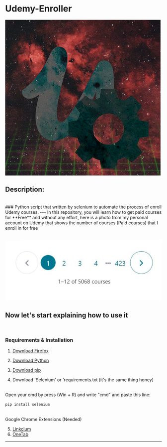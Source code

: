 # Udemy-Enroller
![](Images/gear_udemy.png)
<br />
## Description:
<br />
### Python script that written by selenium to automate the process of enroll Udemy courses.
---
In this repository, you will learn how to get paid courses for **Free** and without any effort, here is a photo from my personal account on Udemy that shows the number of courses (Paid courses) that I enroll in for free

![](Images/0-my-account-coursesNum.JPG)
---
## Now let's start explaining how to use it
<br />

### Requirements & Installation

1. [Download Firefox](https://www.mozilla.org/en-US/firefox/new/)

2. [Download Python](https://www.python.org/downloads/)

3. [Download pip](https://pypi.org/project/pip/)

4. Download 'Selenium' or 'requirements.txt (it's the same thing honey)
<br />
Open your cmd by press (Win + R) and write "cmd" and paste this line:

```bash
pip install selenium
```
<br />
Google Chrome Extensions (Needed)

5. [Linkclum](https://chrome.google.com/webstore/detail/linkclump/lfpjkncokllnfokkgpkobnkbkmelfefj)
6. [OneTab](https://chrome.google.com/webstore/detail/onetab/chphlpgkkbolifaimnlloiipkdnihall)
---

